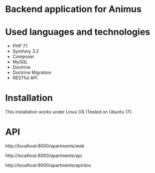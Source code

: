 Backend application for Animus
==============================

# Used languages and technologies
- PHP 7.1
- Symfony 3.2
- Composer
- MySQL
- Doctrine
- Doctrine Migration
- RESTful API

# Installation
This installation works under Linux OS (Tested on Ubuntu 17). 

# API

http://localhost:8000/apartments/web

http://localhost:8000/apartments/api

http://localhost:8000/apartments/api/doc

